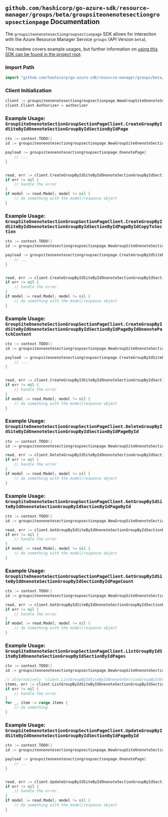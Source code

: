 
## `github.com/hashicorp/go-azure-sdk/resource-manager/groups/beta/groupsiteonenotesectiongroupsectionpage` Documentation

The `groupsiteonenotesectiongroupsectionpage` SDK allows for interaction with the Azure Resource Manager Service `groups` (API Version `beta`).

This readme covers example usages, but further information on [using this SDK can be found in the project root](https://github.com/hashicorp/go-azure-sdk/tree/main/docs).

### Import Path

```go
import "github.com/hashicorp/go-azure-sdk/resource-manager/groups/beta/groupsiteonenotesectiongroupsectionpage"
```


### Client Initialization

```go
client := groupsiteonenotesectiongroupsectionpage.NewGroupSiteOnenoteSectionGroupSectionPageClientWithBaseURI("https://management.azure.com")
client.Client.Authorizer = authorizer
```


### Example Usage: `GroupSiteOnenoteSectionGroupSectionPageClient.CreateGroupByIdSiteByIdOnenoteSectionGroupByIdSectionByIdPage`

```go
ctx := context.TODO()
id := groupsiteonenotesectiongroupsectionpage.NewGroupSiteOnenoteSectionGroupSectionID("groupIdValue", "siteIdValue", "sectionGroupIdValue", "onenoteSectionIdValue")

payload := groupsiteonenotesectiongroupsectionpage.OnenotePage{
	// ...
}


read, err := client.CreateGroupByIdSiteByIdOnenoteSectionGroupByIdSectionByIdPage(ctx, id, payload)
if err != nil {
	// handle the error
}
if model := read.Model; model != nil {
	// do something with the model/response object
}
```


### Example Usage: `GroupSiteOnenoteSectionGroupSectionPageClient.CreateGroupByIdSiteByIdOnenoteSectionGroupByIdSectionByIdPageByIdCopyToSection`

```go
ctx := context.TODO()
id := groupsiteonenotesectiongroupsectionpage.NewGroupSiteOnenoteSectionGroupSectionPageID("groupIdValue", "siteIdValue", "sectionGroupIdValue", "onenoteSectionIdValue", "onenotePageIdValue")

payload := groupsiteonenotesectiongroupsectionpage.CreateGroupByIdSiteByIdOnenoteSectionGroupByIdSectionByIdPageByIdCopyToSectionRequest{
	// ...
}


read, err := client.CreateGroupByIdSiteByIdOnenoteSectionGroupByIdSectionByIdPageByIdCopyToSection(ctx, id, payload)
if err != nil {
	// handle the error
}
if model := read.Model; model != nil {
	// do something with the model/response object
}
```


### Example Usage: `GroupSiteOnenoteSectionGroupSectionPageClient.CreateGroupByIdSiteByIdOnenoteSectionGroupByIdSectionByIdPageByIdOnenotePatchContent`

```go
ctx := context.TODO()
id := groupsiteonenotesectiongroupsectionpage.NewGroupSiteOnenoteSectionGroupSectionPageID("groupIdValue", "siteIdValue", "sectionGroupIdValue", "onenoteSectionIdValue", "onenotePageIdValue")

payload := groupsiteonenotesectiongroupsectionpage.CreateGroupByIdSiteByIdOnenoteSectionGroupByIdSectionByIdPageByIdOnenotePatchContentRequest{
	// ...
}


read, err := client.CreateGroupByIdSiteByIdOnenoteSectionGroupByIdSectionByIdPageByIdOnenotePatchContent(ctx, id, payload)
if err != nil {
	// handle the error
}
if model := read.Model; model != nil {
	// do something with the model/response object
}
```


### Example Usage: `GroupSiteOnenoteSectionGroupSectionPageClient.DeleteGroupByIdSiteByIdOnenoteSectionGroupByIdSectionByIdPageById`

```go
ctx := context.TODO()
id := groupsiteonenotesectiongroupsectionpage.NewGroupSiteOnenoteSectionGroupSectionPageID("groupIdValue", "siteIdValue", "sectionGroupIdValue", "onenoteSectionIdValue", "onenotePageIdValue")

read, err := client.DeleteGroupByIdSiteByIdOnenoteSectionGroupByIdSectionByIdPageById(ctx, id)
if err != nil {
	// handle the error
}
if model := read.Model; model != nil {
	// do something with the model/response object
}
```


### Example Usage: `GroupSiteOnenoteSectionGroupSectionPageClient.GetGroupByIdSiteByIdOnenoteSectionGroupByIdSectionByIdPageById`

```go
ctx := context.TODO()
id := groupsiteonenotesectiongroupsectionpage.NewGroupSiteOnenoteSectionGroupSectionPageID("groupIdValue", "siteIdValue", "sectionGroupIdValue", "onenoteSectionIdValue", "onenotePageIdValue")

read, err := client.GetGroupByIdSiteByIdOnenoteSectionGroupByIdSectionByIdPageById(ctx, id)
if err != nil {
	// handle the error
}
if model := read.Model; model != nil {
	// do something with the model/response object
}
```


### Example Usage: `GroupSiteOnenoteSectionGroupSectionPageClient.GetGroupByIdSiteByIdOnenoteSectionGroupByIdSectionByIdPageCount`

```go
ctx := context.TODO()
id := groupsiteonenotesectiongroupsectionpage.NewGroupSiteOnenoteSectionGroupSectionID("groupIdValue", "siteIdValue", "sectionGroupIdValue", "onenoteSectionIdValue")

read, err := client.GetGroupByIdSiteByIdOnenoteSectionGroupByIdSectionByIdPageCount(ctx, id)
if err != nil {
	// handle the error
}
if model := read.Model; model != nil {
	// do something with the model/response object
}
```


### Example Usage: `GroupSiteOnenoteSectionGroupSectionPageClient.ListGroupByIdSiteByIdOnenoteSectionGroupByIdSectionByIdPages`

```go
ctx := context.TODO()
id := groupsiteonenotesectiongroupsectionpage.NewGroupSiteOnenoteSectionGroupSectionID("groupIdValue", "siteIdValue", "sectionGroupIdValue", "onenoteSectionIdValue")

// alternatively `client.ListGroupByIdSiteByIdOnenoteSectionGroupByIdSectionByIdPages(ctx, id)` can be used to do batched pagination
items, err := client.ListGroupByIdSiteByIdOnenoteSectionGroupByIdSectionByIdPagesComplete(ctx, id)
if err != nil {
	// handle the error
}
for _, item := range items {
	// do something
}
```


### Example Usage: `GroupSiteOnenoteSectionGroupSectionPageClient.UpdateGroupByIdSiteByIdOnenoteSectionGroupByIdSectionByIdPageById`

```go
ctx := context.TODO()
id := groupsiteonenotesectiongroupsectionpage.NewGroupSiteOnenoteSectionGroupSectionPageID("groupIdValue", "siteIdValue", "sectionGroupIdValue", "onenoteSectionIdValue", "onenotePageIdValue")

payload := groupsiteonenotesectiongroupsectionpage.OnenotePage{
	// ...
}


read, err := client.UpdateGroupByIdSiteByIdOnenoteSectionGroupByIdSectionByIdPageById(ctx, id, payload)
if err != nil {
	// handle the error
}
if model := read.Model; model != nil {
	// do something with the model/response object
}
```
